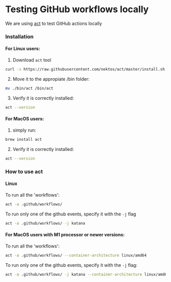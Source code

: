 # Testing GitHub workflows locally

We are using [act](`https://github.com/nektos/act`) to test GitHub actions locally

### Installation

#### For Linux users:

1. Download `act` tool

```bash
curl -s https://raw.githubusercontent.com/nektos/act/master/install.sh | sudo bash
```

2. Move it to the appropiate /bin folder:

```bash
mv ./bin/act /bin/act
```

3. Verify it is correctly installed:

```bash
act --version
```

#### For MacOS users:

1. simply run:

```bash
brew install act
```

2. Verify it is correctly installed:

```bash
act --version
```

### How to use act

#### Linux

To run all the 'workflows':

```bash
act -a .github/workflows/
```

To run only one of the github events, specify it with the `-j` flag

```bash
act -a .github/workflows/ -j katana
```

#### For MacOS users with M1 processor or newer versions:

To run all the 'workflows':

```bash
act -a .github/workflows/ --container-architecture linux/amd64
```

To run only one of the github events, specify it with the `-j` flag:

```bash
act -a .github/workflows/ -j katana --container-architecture linux/amd64
```
